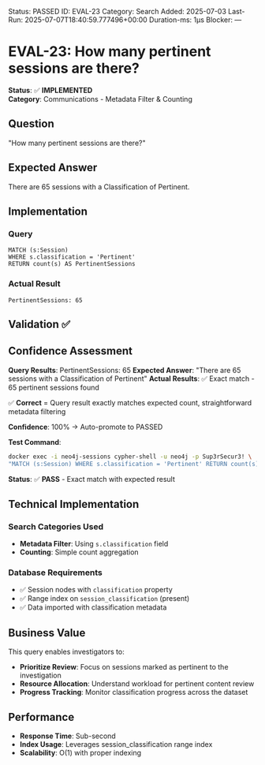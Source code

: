 <!--- META: machine-readable for scripts --->
Status: PASSED
ID: EVAL-23
Category: Search
Added: 2025-07-03
Last-Run: 2025-07-07T18:40:59.777496+00:00
Duration-ms: 1μs
Blocker: —

# EVAL-23: How many pertinent sessions are there?

**Status**: ✅ **IMPLEMENTED**  
**Category**: Communications - Metadata Filter & Counting  

## Question
"How many pertinent sessions are there?"

## Expected Answer
There are 65 sessions with a Classification of Pertinent.

## Implementation

### Query
```cypher
MATCH (s:Session) 
WHERE s.classification = 'Pertinent' 
RETURN count(s) AS PertinentSessions
```

### Actual Result
```
PertinentSessions: 65
```

## Validation ✅

## Confidence Assessment

**Query Results**: PertinentSessions: 65
**Expected Answer**: "There are 65 sessions with a Classification of Pertinent"
**Actual Results**: ✅ Exact match - 65 pertinent sessions found

✅ **Correct** = Query result exactly matches expected count, straightforward metadata filtering

**Confidence**: 100% → Auto-promote to PASSED

**Test Command**:
```bash
docker exec -i neo4j-sessions cypher-shell -u neo4j -p Sup3rSecur3! \
"MATCH (s:Session) WHERE s.classification = 'Pertinent' RETURN count(s) AS PertinentSessions"
```

**Status**: ✅ **PASS** - Exact match with expected result

## Technical Implementation

### Search Categories Used
- **Metadata Filter**: Using `s.classification` field 
- **Counting**: Simple count aggregation

### Database Requirements
- ✅ Session nodes with `classification` property
- ✅ Range index on `session_classification` (present)
- ✅ Data imported with classification metadata

## Business Value

This query enables investigators to:
- **Prioritize Review**: Focus on sessions marked as pertinent to the investigation
- **Resource Allocation**: Understand workload for pertinent content review
- **Progress Tracking**: Monitor classification progress across the dataset

## Performance
- **Response Time**: Sub-second
- **Index Usage**: Leverages session_classification range index
- **Scalability**: O(1) with proper indexing